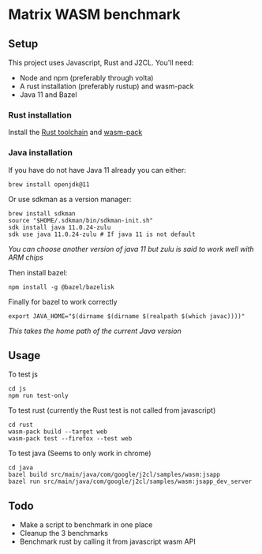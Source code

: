# Matrix WASM benchmark

## Setup

This project uses Javascript, Rust and J2CL. You'll need:

- Node and npm (preferably through volta)
- A rust installation (preferably rustup) and wasm-pack
- Java 11 and Bazel

### Rust installation

Install the [Rust toolchain](https://www.rust-lang.org/tools/install) and [wasm-pack](https://rustwasm.github.io/wasm-pack/installer/)

### Java installation

If you have do not have Java 11 already you can either:
```
brew install openjdk@11
```
Or use sdkman as a version manager:
```
brew install sdkman
source "$HOME/.sdkman/bin/sdkman-init.sh"
sdk install java 11.0.24-zulu 
sdk use java 11.0.24-zulu # If java 11 is not default
```
*You can choose another version of java 11 but zulu is said to work well with ARM chips*

Then install bazel:
```
npm install -g @bazel/bazelisk
```
Finally for bazel to work correctly
```
export JAVA_HOME="$(dirname $(dirname $(realpath $(which javac))))"
```
*This takes the home path of the current Java version*

## Usage

To test js
```
cd js
npm run test-only
```

To test rust (currently the Rust test is not called from javascript)
```
cd rust
wasm-pack build --target web
wasm-pack test --firefox --test web
```

To test java (Seems to only work in chrome)
```
cd java
bazel build src/main/java/com/google/j2cl/samples/wasm:jsapp
bazel run src/main/java/com/google/j2cl/samples/wasm:jsapp_dev_server
```

## Todo

- Make a script to benchmark in one place
- Cleanup the 3 benchmarks
- Benchmark rust by calling it from javascript wasm API
